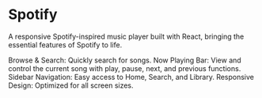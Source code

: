 # Spotify

A responsive Spotify-inspired music player built with React, bringing the essential features of Spotify to life. 

Browse & Search: Quickly search for songs.
Now Playing Bar: View and control the current song with play, pause, next, and previous functions.
Sidebar Navigation: Easy access to Home, Search, and Library.
Responsive Design: Optimized for all screen sizes.
